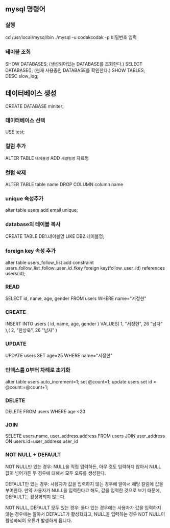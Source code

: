 ## mysql 명령어

### 실행
cd /usr/local/mysql/bin
./mysql -u codakcodak -p 
비밀번호 입력

### 테이블 조회
SHOW DATABASES;
(생성되어있는 DATABASE를 조회한다.)
SELECT DATABASE(); 
(현재 사용중인 DATABASE를 확인한다.) 
SHOW TABLES;  
DESC slow_log;  

## 데이터베이스 생성
CREATE DATABASE miniter;

### 데이터베이스 선택
USE test; 

### 컬럼 추가
ALTER TABLE `테이블명` ADD `새컬럼명` 자료형 

### 컬럼 삭제
ALTER TABLE table name
DROP COLUMN column name

### unique 속성추가
alter table users add email unique;

### database의 테이블 복사
CREATE TABLE DB1.테이블명 LIKE DB2.테이블명;

### foreign key 속성 추가
alter table users_follow_list add constraint users_follow_list_follow_user_id_fkey foreign key(follow_user_id) references users(id);
### READ 
SELECT
    id,
    name,
    age,
    gender
FROM users 
WHERE name="서정현"

### CREATE
INSERT INTO users (
    id,
    name,
    age,
    gender
) VALUES(
    1,
    "서정현",
    26
    "남자"
),(
    2,
    "한상욱",
    26
    "남자"
)

### UPDATE
UPDATE users SET age=25 WHERE name="서정현"

### 인덱스를 0부터 차례로 초기화 
alter table users auto_increment=1;
set @count=1;
update users set id = @count:=@count+1;

### DELETE 
DELETE FROM users WHERE age <20

### JOIN
SELETE 
    users.name,
    user_address.address
FROM users
JOIN user_address ON users.id=user_address.user_id

### NOT NULL + DEFAULT
NOT NULL만 있는 경우: NULL을 직접 입력하든, 아무 것도 입력하지 않아서 NULL 값이 넘어가든 두 경우에 대해서 모두 오류를 생성한다.

DEFAULT만 있는 경우: 사용자가 값을 입력하지 않는 경우에 알아서 해당 칼럼에 값을 부여한다. 만약 사용자가 NULL을 입력한다고 해도, 값을 입력한 것으로 보기 때문에, DEFAULT는 활성화되지 않는다.

NOT NULL, DEFAULT 모두 있는 경우: 둘다 있는 경우에는 사용자가 값을 입력하지 않는 경우에는 알아서 DEFAULT가 활성화되고, NULL을 입력하는 경우 NOT NULL이 활성화되어 오류가 발생하게 됩니다.
